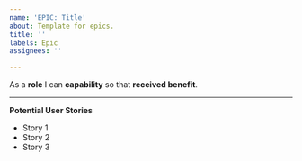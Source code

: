```yaml
---
name: 'EPIC: Title'
about: Template for epics.
title: ''
labels: Epic
assignees: ''

---
```


As a **role** I can **capability** so that **received benefit**.
***  
**Potential User Stories**
- Story 1
- Story 2
- Story 3
